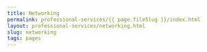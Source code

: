 ```yaml
---
title: Networking
permalink: professional-services/{{ page.fileSlug }}/index.html
layout: professional-services/networking.html
slug: networking
tags: pages
---
```




